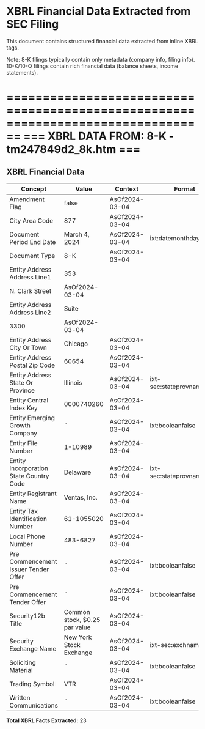 # XBRL Financial Data Extracted from SEC Filing

This document contains structured financial data extracted from inline XBRL tags.

Note: 8-K filings typically contain only metadata (company info, filing info).
      10-K/10-Q filings contain rich financial data (balance sheets, income statements).


================================================================================
=== XBRL DATA FROM: 8-K - tm247849d2_8k.htm ===
================================================================================

## XBRL Financial Data

| Concept | Value | Context | Format |
|---------|-------|---------|--------|
| Amendment Flag | false | AsOf2024-03-04 |  |
| City Area Code | 877 | AsOf2024-03-04 |  |
| Document Period End Date | March 4, 2024 | AsOf2024-03-04 | ixt:datemonthdayyearen |
| Document Type | 8-K | AsOf2024-03-04 |  |
| Entity Address Address Line1 | 353
    N. Clark Street | AsOf2024-03-04 |  |
| Entity Address Address Line2 | Suite
    3300 | AsOf2024-03-04 |  |
| Entity Address City Or Town | Chicago | AsOf2024-03-04 |  |
| Entity Address Postal Zip Code | 60654 | AsOf2024-03-04 |  |
| Entity Address State Or Province | Illinois | AsOf2024-03-04 | ixt-sec:stateprovnameen |
| Entity Central Index Key | 0000740260 | AsOf2024-03-04 |  |
| Entity Emerging Growth Company | ¨ | AsOf2024-03-04 | ixt:booleanfalse |
| Entity File Number | 1-10989 | AsOf2024-03-04 |  |
| Entity Incorporation State Country Code | Delaware | AsOf2024-03-04 | ixt-sec:stateprovnameen |
| Entity Registrant Name | Ventas, Inc. | AsOf2024-03-04 |  |
| Entity Tax Identification Number | 61-1055020 | AsOf2024-03-04 |  |
| Local Phone Number | 483-6827 | AsOf2024-03-04 |  |
| Pre Commencement Issuer Tender Offer | ¨ | AsOf2024-03-04 | ixt:booleanfalse |
| Pre Commencement Tender Offer | ¨ | AsOf2024-03-04 | ixt:booleanfalse |
| Security12b Title | Common stock, $0.25 par value | AsOf2024-03-04 |  |
| Security Exchange Name | New York Stock Exchange | AsOf2024-03-04 | ixt-sec:exchnameen |
| Soliciting Material | ¨ | AsOf2024-03-04 | ixt:booleanfalse |
| Trading Symbol | VTR | AsOf2024-03-04 |  |
| Written Communications | ¨ | AsOf2024-03-04 | ixt:booleanfalse |

**Total XBRL Facts Extracted:** 23


